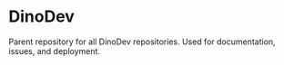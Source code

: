 # DinoDev
Parent repository for all DinoDev repositories. Used for documentation, issues, and deployment.
